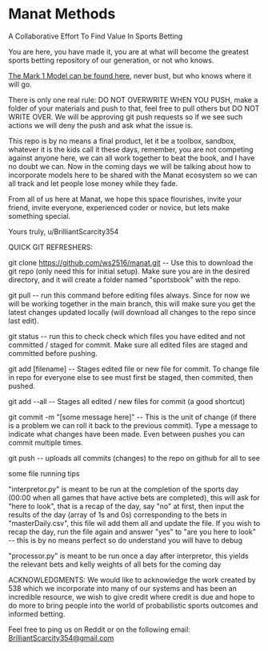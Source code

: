 # Manat Methods
A Collaborative Effort To Find Value In Sports Betting

You are here, you have made it, you are at what will become the greatest sports betting repository of our generation, or not who knows.

[The Mark 1 Model can be found here](https://manat-methods.com/sportsbettingalgorithm.html), never bust, but who knows where it will go.

There is only one real rule:
DO NOT OVERWRITE WHEN YOU PUSH, make a folder of your materials and push to that, feel free to pull others but DO NOT WRITE OVER. We will be approving git push requests so if we see such actions we will deny the push and ask what the issue is.

This repo is by no means a final product, let it be a toolbox, sandbox, whatever it is the kids call it these days, remember, you are not competing against anyone here, we can all work together to beat the book, and I have no doubt we can. Now in the coming days we will be talking about how to incorporate models here to be shared with the Manat ecosystem so we can all track and let people lose money while they fade.

From all of us here at Manat, we hope this space flourishes, invite your friend, invite everyone, experienced coder or novice, but lets make something special.

Yours truly, 
u/BrilliantScarcity354

QUICK GIT REFRESHERS:

git clone https://github.com/ws2516/manat.git -- Use this to download the git repo (only need this for initial setup). Make sure you are in the desired directory, and it will create a folder named "sportsbook" with the repo.

git pull -- run this command before editing files always. Since for now we will be working together in the main branch, this will make sure you get the latest changes updated locally (will download all changes to the repo since last edit).

git status -- run this to check check which files you have edited and not committed / staged for commit. Make sure all edited files are staged and committed before pushing.

git add [filename] -- Stages edited file or new file for commit. To change file in repo for everyone else to see must first be staged, then commited, then pushed.

git add --all -- Stages all edited / new files for commit (a good shortcut)

git commit -m "[some message here]" -- This is the unit of change (if there is a problem we can roll it back to the previous commit). Type a message to indicate what changes have been made. Even between pushes you can commit multiple times.

git push -- uploads all commits (changes) to the repo on github for all to see

some file running tips

"interpretor.py" is meant to be run at the completion of the sports day (00:00 when all games that have active bets are completed), this will ask for "here to look", that is a recap of the day, say "no" at first, then input the results of the day (array of 1s and 0s) corresponding to the bets in "masterDaily.csv", this file wil add them all and update the file. If you wish to recap the day, run the file again and answer "yes" to "are you here to look" -- this is by no means perfect so do understand you will have to debug

"processor.py" is meant to be run once a day after interpretor, this yields the relevant bets and kelly weights of all bets for the coming day

ACKNOWLEDGMENTS: We would like to acknowledge the work created by 538 which we incorporate into many of our systems and has been an incredible resource, we wish to give credit where credit is due and hope to do more to bring people into the world of probabilistic sports outcomes and informed betting.

Feel free to ping us on Reddit or on the following email: BrilliantScarcity354@gmail.com
